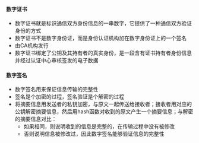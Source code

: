 #### 数字证书

* 数字证书就是标识通信双方身份信息的一串数字，它提供了一种通信双方验证身份的方式
* 数字证书不是数字身份证，而是身份认证机构加在数字身份证上的一个签名
* 由CA机构发行
* 数字证书绑定了公钥及其持有者的真实身份，是一段含有证书持有者身份信息并经过认证中心审核签发的电子数据

#### 数字签名

* 数字签名用来保证信息传输的完整性
* 签名是个加密的过程，签名验证是个解密的过程
* 将摘要信息用发送者的私钥加密，与原文一起传送给接收者；接收者用对应的公钥解密摘要信息，然后用hash函数对收到的原文产生一个摘要信息；与解密的摘要信息对比：
  * 如果相同，则说明收到的信息是完整的，在传输过程中没有被修改
  * 否则说明信息被修改过，因此数字签名能够验证信息的完整性